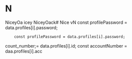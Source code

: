 # N
NiceyOa
icey
NiceyOack# Nice
vN
        const profilePassword = data.profiles[i].password;

        const profilePassword = data.profiles[i].password;
count_number;= data.profiles[i].id;
        const accountNumber = daa.profiles[i].acc
